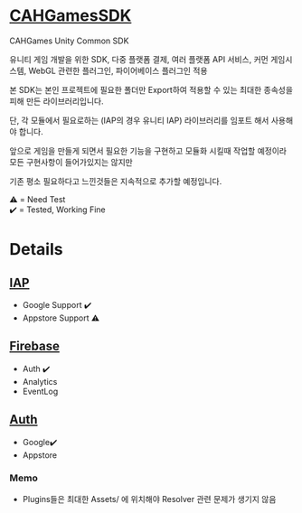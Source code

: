 # [CAHGamesSDK](Assets/CAH)
 CAHGames Unity Common SDK
 
 유니티 게임 개발을 위한 SDK, 다중 플랫폼 결제, 여러 플랫폼 API 서비스, 커먼 게임시스템, WebGL 관련한 플러그인, 파이어베이스 플러그인 적용
 
 본 SDK는 본인 프로젝트에 필요한 폴더만 Export하여 적용할 수 있는 최대한 종속성을 피해 만든 라이브러리입니다.  
 
 단, 각 모듈에서 필요로하는 (IAP의 경우 유니티 IAP) 라이브러리를 임포트 해서 사용해야 합니다.
 
 
 앞으로 게임을 만들게 되면서 필요한 기능을 구현하고 모듈화 시킬때 작업할 예정이라 모든 구현사항이 들어가있지는 않지만
 
 기존 평소 필요하다고 느낀것들은 지속적으로 추가할 예정입니다.
 

 ⚠️ = Need Test  
 ✔️ = Tested, Working Fine
 
 # Details
  
 ## [IAP](/Assets/CAH/IAP)
  - Google Support ✔️  
  - Appstore Support ⚠️
 
 
 ## [Firebase](/Assets/CAH/Firebase)
  - Auth ✔️ 
  - Analytics
  - EventLog  
  
 ## [Auth](/Assets/CAH/Auth)
 - Google✔️ 
 - Appstore 



 ### Memo
 
  - Plugins들은 최대한 Assets/ 에 위치해야 Resolver 관련 문제가 생기지 않음 
